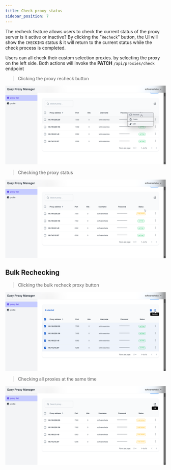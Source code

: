 ```yaml
---
title: Check proxy status
sidebar_position: 7
---
```


The recheck feature allows users to check the current status of the proxy server is it active or inactive? By clicking the "`Recheck`" button, the UI will show the `CHECKING` status & it will return to the current status while the check process is completed.

Users can all check their custom selection proxies. by selecting the proxy on the left side. Both actions will invoke the **PATCH** `/api/proxies/check` endpoint

> Clicking the proxy recheck button

![Clicking the proxy recheck button](../../../assets/16.press-on%20-recheck-proxy.png)

> Checking the proxy status

![Checking the proxy status](../../../assets/17-showing-the-checking-status.png)

## Bulk Rechecking

> Clicking the bulk recheck proxy button

![Clicking the bulk recheck proxy button](../../../assets/18-clicking-bulk-recheck-icon.png)

> Checking all proxies at the same time

![Checking all proxies at the same time](../../../assets/19-checking-all-proxies.png)
